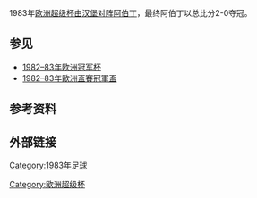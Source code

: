 1983年[欧洲超级杯由](https://zh.wikipedia.org/wiki/欧洲超级杯 "wikilink")[汉堡对阵](https://zh.wikipedia.org/wiki/汉堡足球会 "wikilink")[阿伯丁](../Page/阿伯丁足球俱乐部.md "wikilink")，最终阿伯丁以总比分2-0夺冠。

## 参见

  - [1982–83年欧洲冠军杯](https://zh.wikipedia.org/wiki/1982–83年欧洲冠军杯 "wikilink")
  - [1982–83年歐洲盃賽冠軍盃](../Page/1982–83年歐洲盃賽冠軍盃.md "wikilink")

## 参考资料

## 外部链接

[Category:1983年足球](https://zh.wikipedia.org/wiki/Category:1983年足球 "wikilink")

[Category:欧洲超级杯](https://zh.wikipedia.org/wiki/Category:欧洲超级杯 "wikilink")
